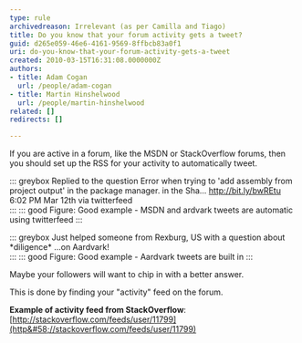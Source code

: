 ```yaml
---
type: rule
archivedreason: Irrelevant (as per Camilla and Tiago)
title: Do you know that your forum activity gets a tweet?
guid: d265e059-46e6-4161-9569-8ffbcb83a0f1
uri: do-you-know-that-your-forum-activity-gets-a-tweet
created: 2010-03-15T16:31:08.0000000Z
authors:
- title: Adam Cogan
  url: /people/adam-cogan
- title: Martin Hinshelwood
  url: /people/martin-hinshelwood
related: []
redirects: []

---
```


If you are active in a forum, like the MSDN or StackOverflow forums, then you should set up the RSS for your activity to automatically tweet.

::: greybox
Replied to the question Error when trying to 'add assembly from project output' in the package manager. in the Sha... http://bit.ly/bwREtu 
6:02 PM Mar 12th via twitterfeed  
:::
::: good
Figure: Good example - MSDN and ardvark tweets are automatic using twitterfeed
:::

::: greybox
Just helped someone from Rexburg, US with a question about \*diligence\* ...on Aardvark!  
:::
::: good
Figure: Good example - Aardvark tweets are built in
:::

<!--endintro-->

Maybe your followers will want to chip in with a better answer.

This is done by finding your "activity" feed on the forum.

**Example of activity feed from StackOverflow**: [http://stackoverflow.com/feeds/user/11799](http&#58;//stackoverflow.com/feeds/user/11799)
